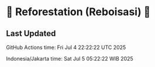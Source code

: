 
# 🌳 Reforestation (Reboisasi) 🌲

## Last Updated

GitHub Actions time: Fri Jul  4 22:22:22 UTC 2025

Indonesia/Jakarta time: Sat Jul  5 05:22:22 WIB 2025
